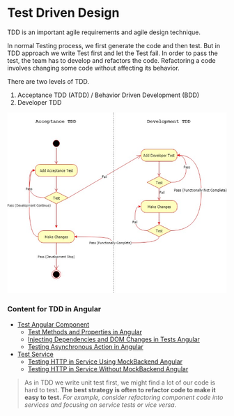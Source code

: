 # Test Driven Design

TDD is an important agile requirements and agile design technique.

In normal Testing process, we first generate the code and then test. But in TDD approach we write Test first and let the Test fail. In order to pass the test, the team has to develop and refactors the code. Refactoring a code involves changing some code without affecting its behavior.

There are two levels of TDD.

1. Acceptance TDD (ATDD) / Behavior Driven Development (BDD)
2. Developer TDD

![](/assets/tdd2.jpg)

### Content for TDD in Angular
* [Test Angular Component](test-driven-design/test-component.md)
    * [Test Methods and Properties in Angular](test-driven-design/verify-methods-and-properties.md)
    * [Injecting Dependencies and DOM Changes in Tests Angular](test-driven-design/injecting-dependencies-and-dom-changes.md)
    * [Testing Asynchronous Action in Angular](test-driven-design/asynchronous-action.md)
* [Test Service](test-driven-design/test-service.md)
    * [Testing HTTP in Service Using MockBackend Angular](test-driven-design/teat-http-in-service-using-mockbackend.md)
    * [Testing HTTP in Service Without MockBackend Angular](test-driven-design/test-http-in-service-without-mockbackend.md)



> As in TDD we write unit test first, we might find a lot of our code is hard to test. **The best strategy is often to refactor code to make it easy to test.** 
_For example, consider refactoring component code into services and focusing on service tests or vice versa._